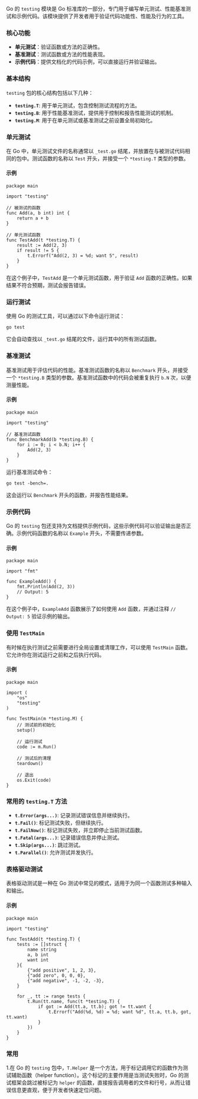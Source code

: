 Go 的 `testing` 模块是 Go 标准库的一部分，专门用于编写单元测试、性能基准测试和示例代码。该模块提供了开发者用于验证代码功能性、性能及行为的工具。

### 核心功能

- **单元测试**：验证函数或方法的正确性。
- **基准测试**：测试函数或方法的性能表现。
- **示例代码**：提供文档化的代码示例，可以直接运行并验证输出。

### 基本结构

`testing` 包的核心结构包括以下几种：

- **`testing.T`**: 用于单元测试，包含控制测试流程的方法。
- **`testing.B`**: 用于性能基准测试，提供用于控制和报告性能测试的机制。
- **`testing.M`**: 用于在单元测试或基准测试之前设置全局初始化。

### 单元测试

在 Go 中，单元测试文件的名称通常以 `_test.go` 结尾，并放置在与被测试代码相同的包中。测试函数的名称以 `Test` 开头，并接受一个 `*testing.T` 类型的参数。

#### 示例

```
package main

import "testing"

// 被测试的函数
func Add(a, b int) int {
    return a + b
}

// 单元测试函数
func TestAdd(t *testing.T) {
    result := Add(2, 3)
    if result != 5 {
        t.Errorf("Add(2, 3) = %d; want 5", result)
    }
}
```

在这个例子中，`TestAdd` 是一个单元测试函数，用于验证 `Add` 函数的正确性。如果结果不符合预期，测试会报告错误。

### 运行测试

使用 Go 的测试工具，可以通过以下命令运行测试：

```
go test
```

它会自动查找以 `_test.go` 结尾的文件，运行其中的所有测试函数。

### 基准测试

基准测试用于评估代码的性能。基准测试函数的名称以 `Benchmark` 开头，并接受一个 `*testing.B` 类型的参数。基准测试函数中的代码会被重复执行 `b.N` 次，以便测量性能。

#### 示例

```
package main

import "testing"

// 基准测试函数
func BenchmarkAdd(b *testing.B) {
    for i := 0; i < b.N; i++ {
        Add(2, 3)
    }
}
```

运行基准测试命令：

```
go test -bench=.
```

这会运行以 `Benchmark` 开头的函数，并报告性能结果。

### 示例代码

Go 的 `testing` 包还支持为文档提供示例代码，这些示例代码可以验证输出是否正确。示例代码函数的名称以 `Example` 开头，不需要传递参数。

#### 示例

```
package main

import "fmt"

func ExampleAdd() {
    fmt.Println(Add(2, 3))
    // Output: 5
}
```

在这个例子中，`ExampleAdd` 函数展示了如何使用 `Add` 函数，并通过注释 `// Output: 5` 验证示例的输出。

### 使用 `TestMain`

有时候在执行测试之前需要进行全局设置或清理工作，可以使用 `TestMain` 函数。它允许你在测试运行之前和之后执行代码。

#### 示例

```
package main

import (
    "os"
    "testing"
)

func TestMain(m *testing.M) {
    // 测试前的初始化
    setup()

    // 运行测试
    code := m.Run()

    // 测试后的清理
    teardown()

    // 退出
    os.Exit(code)
}
```

### 常用的 `testing.T` 方法

- **`t.Error(args...)`**: 记录测试错误信息并继续执行。
- **`t.Fail()`**: 标记测试失败，但继续执行。
- **`t.FailNow()`**: 标记测试失败，并立即停止当前测试函数。
- **`t.Fatal(args...)`**: 记录错误信息并停止测试。
- **`t.Skip(args...)`**: 跳过测试。
- **`t.Parallel()`**: 允许测试并发执行。

### 表格驱动测试

表格驱动测试是一种在 Go 测试中常见的模式，适用于为同一个函数测试多种输入和输出。

#### 示例

```
package main

import "testing"

func TestAdd(t *testing.T) {
    tests := []struct {
        name string
        a, b int
        want int
    }{
        {"add positive", 1, 2, 3},
        {"add zero", 0, 0, 0},
        {"add negative", -1, -2, -3},
    }

    for _, tt := range tests {
        t.Run(tt.name, func(t *testing.T) {
            if got := Add(tt.a, tt.b); got != tt.want {
                t.Errorf("Add(%d, %d) = %d; want %d", tt.a, tt.b, got, tt.want)
            }
        })
    }
}
```

###   常用

1.在 Go 的 `testing` 包中，`T.Helper` 是一个方法，用于标记调用它的函数作为测试辅助函数（helper function）。这个标记的主要作用是当测试失败时，Go 的测试框架会跳过被标记为 `helper` 的函数，直接报告调用者的文件和行号，从而让错误信息更直观，便于开发者快速定位问题。